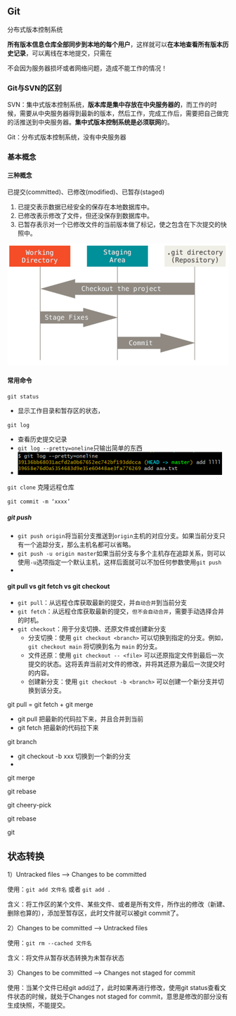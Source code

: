 ## Git

分布式版本控制系统

**所有版本信息仓库全部同步到本地的每个用户**，这样就可以**在本地查看所有版本历史记录**，可以离线在本地提交，只需在

不会因为服务器损坏或者网络问题，造成不能工作的情况！



### Git与SVN的区别

SVN：集中式版本控制系统，**版本库是集中存放在中央服务器的**，而工作的时候，需要从中央服务器得到最新的版本，然后工作，完成工作后，需要把自己做完的活推送到中央服务器。**集中式版本控制系统是必须联网**的。



Git：分布式版本控制系统，没有中央服务器

### 基本概念

#### 三种概念

已提交(committed)、已修改(modified)、已暂存(staged)

1. 已提交表示数据已经安全的保存在本地数据库中。
2. 已修改表示修改了文件，但还没保存到数据库中。
3. 已暂存表示对一个已修改文件的当前版本做了标记，使之包含在下次提交的快照中。



![img](.Git.assets/744160702_48164.png)

#### 常用命令

`git status`

- 显示工作目录和暂存区的状态，

`git log`

- 查看历史提交记录
- `git log --pretty=oneline`只输出简单的东西
- ![image-20230401112732468](.Git.assets/image-20230401112732468.png)

`git clone` 克隆远程仓库

`git commit -m ‘xxxx’` 



##### git push 

- `git push origin`将当前分支推送到`origin`主机的对应分支。如果当前分支只有一个追踪分支，那么主机名都可以省略。
- `git push -u origin master`如果当前分支与多个主机存在追踪关系，则可以使用`-u`选项指定一个默认主机，这样后面就可以不加任何参数使用`git push` 
- 





#### git pull vs git fetch vs git checkout

- `git pull`：从远程仓库获取最新的提交，并`自动合并`到当前分支
- `git fetch`：从远程仓库获取最新的提交，`但不会自动合并`，需要手动选择合并的时机。
- `git checkout`：用于分支切换、还原文件或创建新分支
  - 分支切换：使用 `git checkout <branch>` 可以切换到指定的分支。例如，`git checkout main` 将切换到名为 `main` 的分支。
  - 文件还原：使用 `git checkout -- <file>` 可以还原指定文件到最后一次提交的状态。这将丢弃当前对文件的修改，并将其还原为最后一次提交时的内容。
  - 创建新分支：使用 `git checkout -b <branch>` 可以创建一个新分支并切换到该分支。





git pull = git fetch + git merge

- git pull 把最新的代码拉下来，并且合并到当前
- git fetch 把最新的代码拉下来

git branch

- git checkout -b xxx  切换到一个新的分支
- 

git merge

git rebase

git cheery-pick

git rebase

git 

## 状态转换

1）Untracked files --> Changes to be committed

使用：`git add 文件名`  或者  `git add .`

含义：将工作区的某个文件、某些文件、或者是所有文件，所作出的修改（新建、删除也算的），添加至暂存区，此时文件就可以被git commit了。

2）Changes to be committed --> Untracked files

使用：`git rm --cached 文件名`

含义：将文件从暂存状态转换为未暂存状态

3）Changes to be committed --> Changes not staged for commit

使用：当某个文件已经git add过了，此时如果再进行修改，使用git status查看文件状态的时候，就处于Changes not staged for commit，意思是修改的部分没有生成快照，不能提交。





